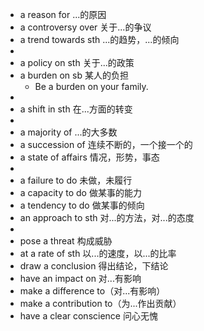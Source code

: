 - a reason for ...的原因
- a controversy over 关于...的争议
- a trend towards sth ...的趋势，...的倾向
-
- a policy on sth 关于...的政策
- a burden on sb 某人的负担
	- Be a burden on your family.
-
- a shift in sth 在...方面的转变
-
- a majority of ...的大多数
- a succession of 连续不断的，一个接一个的
- a state of affairs 情况，形势，事态
-
- a failure to do 未做，未履行
- a capacity to do 做某事的能力
- a tendency to do 做某事的倾向
- an approach to sth 对...的方法，对...的态度
-
- pose a threat 构成威胁
- at a rate of sth 以...的速度，以...的比率
- draw a conclusion 得出结论，下结论
- have an impact on 对...有影响
- make a difference to（对...有影响）
- make a contribution to（为...作出贡献）
- have a clear conscience 问心无愧
